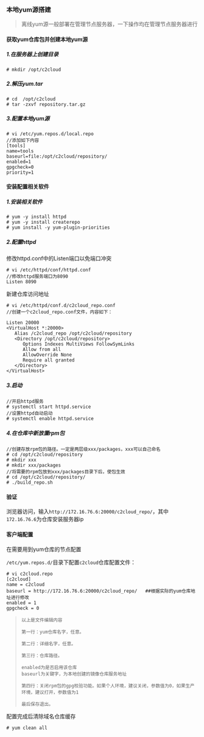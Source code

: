 ### 本地yum源搭建

> 离线yum源一般部署在管理节点服务器，一下操作均在管理节点服务器进行

#### **获取yum仓库包并创建本地yum源**

##### 1.在服务器上创建目录

```
# mkdir /opt/c2cloud
```

##### 2.解压yum.tar

```
# cd  /opt/c2cloud
# tar -zxvf repository.tar.gz
```

##### 3.配置本地yum源

```
# vi /etc/yum.repos.d/local.repo
//添加如下内容
[tools] 
name=tools
baseurl=file:/opt/c2cloud/repository/
enabled=1 
gpgcheck=0 
priority=1
```

#### **安装配置相关软件**

##### 1.安装相关软件

```
# yum -y install httpd
# yum -y install createrepo
# yum install -y yum-plugin-priorities
```

##### 2.配置httpd

修改httpd.conf中的Listen端口以免端口冲突

```
# vi /etc/httpd/conf/httpd.conf 
//修改httpd服务端口为8090
Listen 8090
```

新建仓库访问地址

```
# vi /etc/httpd/conf.d/c2cloud_repo.conf 
//创建一个c2cloud_repo.conf文件，内容如下：

Listen 20000
<VirtualHost *:20000>
   Alias /c2cloud_repo /opt/c2cloud/repository
   <Directory /opt/c2cloud/repository>
      Options Indexes MultiViews FollowSymLinks
      Allow from all
      AllowOverride None
      Require all granted
   </Directory>
</VirtualHost>
```

##### 3.启动

```
//开启httpd服务
# systemctl start httpd.service
//设置httpd自动启动
# systemctl enable httpd.service
```

##### 4.在仓库中新放置rpm包

```
//创建存放rpm包的路径。一定是两层级xxx/packages，xxx可以自己命名
# cd /opt/c2cloud/repository
# mkdir xxx
# mkdir xxx/packages
//将需要的rpm包放到xxx/packages目录下后，使包生效
# cd /opt/c2cloud/repository/
# ./build_repo.sh
```

#### **验证**

浏览器访问，输入`http://172.16.76.6:20000/c2cloud_repo/`，其中`172.16.76.6`为仓库安装服务器ip

#### **客户端配置**

在需要用到yum仓库的节点配置

`/etc/yum.repos.d/`目录下配置`c2cloud`仓库配置文件：

```
# vi c2cloud.repo 
[c2cloud]
name = c2cloud
baseurl = http://172.16.76.6:20000/c2cloud_repo/   ##根据实际的yum仓库地址进行修改
enabled = 1
gpgcheck = 0
```

> ```
> 以上是文件编辑内容
>
> 第一行：yum仓库名字，任意。
>
> 第二行：详细名字，任意。
>
> 第三行：仓库路径。
>
> enabled为是否启用该仓库
> baseurl为关键字，为本地创建的镜像仓库服务地址
>
> 第四行：关闭rpm包的gpg校验功能。如果个人环境，建议关闭，参数值为0，如果生产环境，建议打开，参数值为1
>
> 最后保存退出。
> ```

配置完成后清除域名仓库缓存

```
# yum clean all
```



